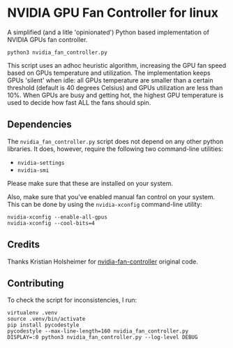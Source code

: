 # NVIDIA GPU Fan Controller for linux

A simplified (and a litle 'opinionated') Python based implementation of NVIDIA GPUs fan controller.

```
python3 nvidia_fan_controller.py
```

This script uses an adhoc heuristic algorithm, increasing the GPU fan speed based on GPUs temperature and utilization. The implementation keeps GPUs 'silent' when idle: all GPUs temperature are smaller than a certain threshold (default is 40 degrees Celsius) and GPUs utilization are less than 10%. When GPUs are busy and getting hot, the highest GPU temperature is used to decide how fast ALL the fans should spin.

## Dependencies

The `nvidia_fan_controller.py` script does not depend on any other python libraries. It does, however, require the following two command-line utilities:

- `nvidia-settings`
- `nvidia-smi`

Please make sure that these are installed on your system.

Also, make sure that you've enabled manual fan control on your system. This can be done by using the `nvidia-xconfig` command-line utility:

```
nvidia-xconfig --enable-all-gpus
nvidia-xconfig --cool-bits=4
```

## Credits

Thanks Kristian Holsheimer for [nvidia-fan-controller](https://github.com/KristianHolsheimer/nvidia-fan-controller) original code.

## Contributing

To check the script for inconsistencies, I run:

```
virtualenv .venv
source .venv/bin/activate
pip install pycodestyle
pycodestyle --max-line-length=160 nvidia_fan_controller.py
DISPLAY=:0 python3 nvidia_fan_controller.py --log-level DEBUG
```
